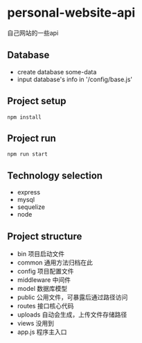 # personal-website-api
自己网站的一些api

## Database
- create database some-data  
- input database's info in '/config/base.js'

## Project setup
```
npm install
```

## Project run
```
npm run start
```

## Technology selection
- express
- mysql
- sequelize
- node

## Project structure
- bin 项目启动文件
- common 通用方法归档在此
- config 项目配置文件
- middleware 中间件
- model 数据库模型
- public 公用文件，可暴露后通过路径访问
- routes 接口核心代码
- uploads 自动会生成，上传文件存储路径
- views 没用到
- app.js 程序主入口